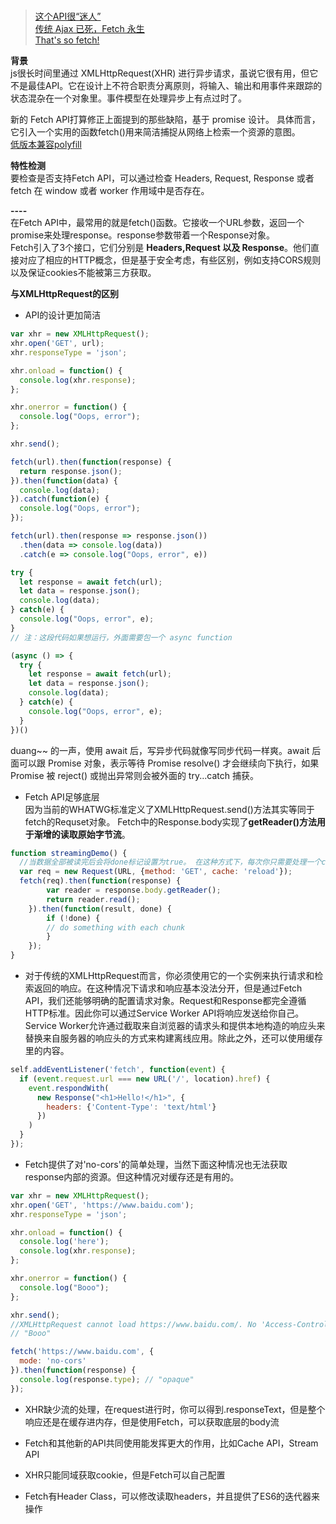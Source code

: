 #  

> [这个API很“迷人”](https://www.w3ctech.com/topic/854)  
[传统 Ajax 已死，Fetch 永生](https://segmentfault.com/a/1190000003810652)  
[That's so fetch!](https://jakearchibald.com/2015/thats-so-fetch/)


**背景**  
js很长时间里通过 XMLHttpRequest(XHR) 进行异步请求，虽说它很有用，但它不是最佳API。它在设计上不符合职责分离原则，将输入、输出和用事件来跟踪的状态混杂在一个对象里。事件模型在处理异步上有点过时了。 

新的 Fetch API打算修正上面提到的那些缺陷，基于 promise 设计。 具体而言，它引入一个实用的函数fetch()用来简洁捕捉从网络上检索一个资源的意图。  
[低版本兼容polyfill](https://github.com/github/fetch)  

**特性检测**  
要检查是否支持Fetch API，可以通过检查 Headers, Request, Response 或者 fetch 在 window 或者 worker 作用域中是否存在。

**----**  
在Fetch API中，最常用的就是fetch()函数。它接收一个URL参数，返回一个promise来处理response。response参数带着一个Response对象。  
Fetch引入了3个接口，它们分别是 **Headers,Request 以及 Response**。他们直接对应了相应的HTTP概念，但是基于安全考虑，有些区别，例如支持CORS规则以及保证cookies不能被第三方获取。

**与XMLHttpRequest的区别**
- API的设计更加简洁
```javascript
var xhr = new XMLHttpRequest();
xhr.open('GET', url);
xhr.responseType = 'json';

xhr.onload = function() {
  console.log(xhr.response);
};

xhr.onerror = function() {
  console.log("Oops, error");
};

xhr.send();
```
```javascript
fetch(url).then(function(response) {
  return response.json();
}).then(function(data) {
  console.log(data);
}).catch(function(e) {
  console.log("Oops, error");
});
```
```javascript
fetch(url).then(response => response.json())
  .then(data => console.log(data))
  .catch(e => console.log("Oops, error", e))
```
```javascript
try {
  let response = await fetch(url);
  let data = response.json();
  console.log(data);
} catch(e) {
  console.log("Oops, error", e);
}
// 注：这段代码如果想运行，外面需要包一个 async function

(async () => {
  try {
    let response = await fetch(url);
    let data = response.json();
    console.log(data);
  } catch(e) {
    console.log("Oops, error", e);
  }
})()
```
duang~~ 的一声，使用 await 后，写异步代码就像写同步代码一样爽。await 后面可以跟 Promise 对象，表示等待 Promise resolve() 才会继续向下执行，如果 Promise 被 reject() 或抛出异常则会被外面的 try...catch 捕获。  

- Fetch API足够底层  
因为当前的WHATWG标准定义了XMLHttpRequest.send()方法其实等同于fetch的Requset对象。 Fetch中的Response.body实现了**getReader()方法用于渐增的读取原始字节流**。
```javascript
function streamingDemo() {
  //当数据全部被读完后会将done标记设置为true。 在这种方式下，每次你只需要处理一个chunk，而不是一次性的处理整个响应体。
  var req = new Request(URL, {method: 'GET', cache: 'reload'});
  fetch(req).then(function(response) {
        var reader = response.body.getReader();
        return reader.read();
    }).then(function(result, done) {
        if (!done) {
        // do something with each chunk
        }
    });
} 
```

- 对于传统的XMLHttpRequest而言，你必须使用它的一个实例来执行请求和检索返回的响应。在这种情况下请求和响应基本没法分开，但是通过Fetch API，我们还能够明确的配置请求对象。Request和Response都完全遵循HTTP标准。因此你可以通过Service Worker API将响应发送给你自己。 Service Worker允许通过截取来自浏览器的请求头和提供本地构造的响应头来替换来自服务器的响应头的方式来构建离线应用。除此之外，还可以使用缓存里的内容。 
```javascript
self.addEventListener('fetch', function(event) {
  if (event.request.url === new URL('/', location).href) {
    event.respondWith(
      new Response("<h1>Hello!</h1>", {
        headers: {'Content-Type': 'text/html'}
      })
    )
  }
});
```

- Fetch提供了对'no-cors'的简单处理，当然下面这种情况也无法获取response内部的资源。但这种情况对缓存还是有用的。
```javascript
var xhr = new XMLHttpRequest();
xhr.open('GET', 'https://www.baidu.com');
xhr.responseType = 'json';

xhr.onload = function() {
  console.log('here');
  console.log(xhr.response);
};

xhr.onerror = function() {
  console.log("Booo");
};

xhr.send();
//XMLHttpRequest cannot load https://www.baidu.com/. No 'Access-Control-Allow-Origin' header is present on the requested resource. Origin 'https://www.zhihu.com' is therefore not allowed access.
// "Booo"
```
```JavaScript
fetch('https://www.baidu.com', {
  mode: 'no-cors'
}).then(function(response) {
  console.log(response.type); // "opaque"
});
```
- XHR缺少流的处理，在request进行时，你可以得到.responseText，但是整个响应还是在缓存进内存，但是使用Fetch，可以获取底层的body流

- Fetch和其他新的API共同使用能发挥更大的作用，比如Cache API，Stream API

- XHR只能同域获取cookie，但是Fetch可以自己配置

- Fetch有Header Class，可以修改读取headers，并且提供了ES6的迭代器来操作